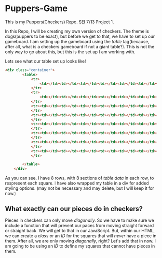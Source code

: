 # Puppers-Game
This is my Puppers(Checkers) Repo. SEI 7/13     Project 1.


In this Repo, I will be creating my own version of checkers. The theme is dogs(puppers to be exact), but before we get to that, we have to set up our gameboard.
I am setting up the gameboard using the *table* tag(because, after all, what is a checkers gameboard if not a giant table?). This is not the only way to go about this, but this is the set up I am working with.

Lets see what our table set up looks like!

```html
<div class="container">
        <table>
            <tr>
                <td></td><td></td><td></td><td></td><td></td><td></td><td></td><td></td>
            </tr>
            <tr>
                <td></td><td></td><td></td><td></td><td></td><td></td><td></td><td></td>
            </tr>
            <tr><td></td><td></td><td></td><td></td><td></td><td></td><td></td><td></td>
            </tr>
            <tr><td></td><td></td><td></td><td></td><td></td><td></td><td></td><td></td>
            </tr>
            <tr><td></td><td></td><td></td><td></td><td></td><td></td><td></td><td></td>
            </tr>
            <tr><td></td><td></td><td></td><td></td><td></td><td></td><td></td><td></td>
            </tr>
            <tr><td></td><td></td><td></td><td></td><td></td><td></td><td></td><td></td>
            </tr>
            <tr><td></td><td></td><td></td><td></td><td></td><td></td><td></td><td></td>
            </tr>

        </table>
    </div>
```

As you can see, I have 8 rows, with 8 sections of *table data* in each row, to respresent each square. I have also wrapped my table in a div for added styling options. (may not be necessary and may delete, but I will keep it for now.)

## What exactly can our pieces do in checkers?

Pieces in checkers can only move *diagonally*. So we have to make sure we include a function that will prevent our paces from moving straight forward or straight back. We will get to that in our JavaScript. But, within our HTML, we can create a *class* or an *ID* for the squares that will *never* have a piece in them. After all, we are only moving *diagonally*, right? Let's add that in now. I am going to be using an *ID* to define my squares that cannot have pieces in them.